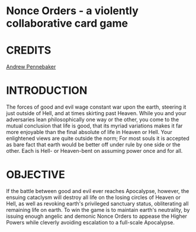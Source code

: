# Nonce Orders - a violently collaborative card game

# CREDITS

[Andrew Pennebaker](andrew.pennebaker@gmail.com)

# INTRODUCTION

The forces of good and evil wage constant war upon the earth, steering it just outside of Hell, and at times skirting past Heaven. While you and your adversaries lean philosophically one way or the other, you come to the mutual conclusion that life is good, that its myriad variations makes it far more enjoyable than the final absolute of life in Heaven or Hell. Your enlightened views are quite outside the norm; For most souls it is accepted as bare fact that earth would be better off under rule by one side or the other. Each is Hell- or Heaven-bent on assuming power once and for all.

# OBJECTIVE

If the battle between good and evil ever reaches Apocalypse, however, the ensuing cataclysm will destroy all life on the losing circles of Heaven or Hell, as well as revoking earth's privileged sanctuary status, obliterating all remaining life on earth. To win the game is to maintain earth's neutrality, by issuing enough angelic and demonic Nonce Orders to appease the Higher Powers while cleverly avoiding escalation to a full-scale Apocalypse.
